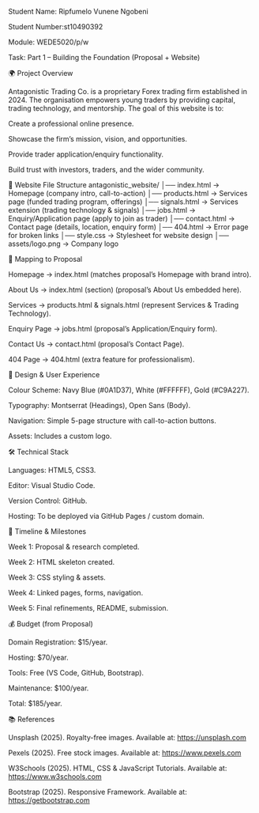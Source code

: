 

Student Name: Ripfumelo Vunene Ngobeni

Student Number:st10490392

Module: WEDE5020/p/w 

Task: Part 1 – Building the Foundation (Proposal + Website)

🌍 Project Overview

Antagonistic Trading Co. is a proprietary Forex trading firm established in 2024. The organisation empowers young traders by providing capital, trading technology, and mentorship. The goal of this website is to:

Create a professional online presence.

Showcase the firm’s mission, vision, and opportunities.

Provide trader application/enquiry functionality.

Build trust with investors, traders, and the wider community.

📂 Website File Structure
antagonistic_website/
│── index.html         → Homepage (company intro, call-to-action)
│── products.html      → Services page (funded trading program, offerings)
│── signals.html       → Services extension (trading technology & signals)
│── jobs.html          → Enquiry/Application page (apply to join as trader)
│── contact.html       → Contact page (details, location, enquiry form)
│── 404.html           → Error page for broken links
│── style.css          → Stylesheet for website design
│── assets/logo.png    → Company logo

🔗 Mapping to Proposal

Homepage → index.html (matches proposal’s Homepage with brand intro).

About Us → index.html (section) (proposal’s About Us embedded here).

Services → products.html & signals.html (represent Services & Trading Technology).

Enquiry Page → jobs.html (proposal’s Application/Enquiry form).

Contact Us → contact.html (proposal’s Contact Page).

404 Page → 404.html (extra feature for professionalism).

🎨 Design & User Experience

Colour Scheme: Navy Blue (#0A1D37), White (#FFFFFF), Gold (#C9A227).

Typography: Montserrat (Headings), Open Sans (Body).

Navigation: Simple 5-page structure with call-to-action buttons.

Assets: Includes a custom logo.

🛠️ Technical Stack

Languages: HTML5, CSS3.

Editor: Visual Studio Code.

Version Control: GitHub.

Hosting: To be deployed via GitHub Pages / custom domain.

📅 Timeline & Milestones

Week 1: Proposal & research completed.

Week 2: HTML skeleton created.

Week 3: CSS styling & assets.

Week 4: Linked pages, forms, navigation.

Week 5: Final refinements, README, submission.

💰 Budget (from Proposal)

Domain Registration: $15/year.

Hosting: $70/year.

Tools: Free (VS Code, GitHub, Bootstrap).

Maintenance: $100/year.

Total: $185/year.

📚 References

Unsplash (2025). Royalty-free images. Available at: https://unsplash.com

Pexels (2025). Free stock images. Available at: https://www.pexels.com

W3Schools (2025). HTML, CSS & JavaScript Tutorials. Available at: https://www.w3schools.com

Bootstrap (2025). Responsive Framework. Available at: https://getbootstrap.com